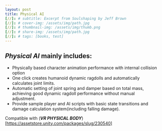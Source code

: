 ```yaml
---
layout: post
title: Physical AI
[//]: # subtitle: Excerpt from Soulshaping by Jeff Brown
[//]: # cover-img: /assets/img/path.jpg
[//]: # thumbnail-img: /assets/img/thumb.png
[//]: # share-img: /assets/img/path.jpg
[//]: # tags: [books, test]
---
```


## **_Physical AI_** mainly includes:
* Physically based character animation performance with internal collision option
* One click creates humanoid dynamic ragdolls and automatically calculates joint limits.
* Automatic setting of joint spring and damper based on total mass, achieving good dynamic ragdoll performance without manual adjustment.
* Provide sample player and AI scripts with basic state transitions and damage calculation system(including falling damage).

Compatible with (**_VR PHYSICAL BODY_**)[https://assetstore.unity.com/packages/slug/230540]
